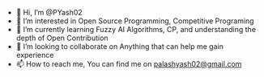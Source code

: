 - 👋 Hi, I’m @PYash02
- 👀 I’m interested in Open Source Programming, Competitive Programing
- 🌱 I’m currently learning Fuzzy AI Algorithms, CP, and understanding the depth of Open Contribution
- 💞️ I’m looking to collaborate on Anything that can help me gain experience
- 📫 How to reach me, You can find me on palashyash02@gmail.com

<!---
PYash02/PYash02 is a ✨ special ✨ repository because its `README.md` (this file) appears on your GitHub profile.
You can click the Preview link to take a look at your changes.
--->
